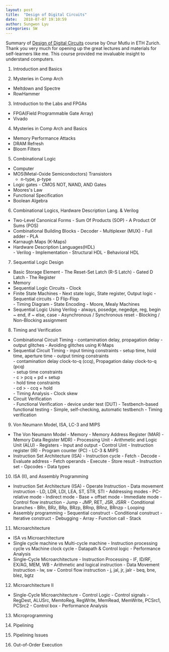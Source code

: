 ```yaml
---
layout: post
title:  "Design of Digital Circuits"
date:   2018-07-07 19:10:59
author: Sungwon Lyu
categories: SW
---
```

Summary of [Design of Digital Circuits](https://safari.ethz.ch/digitaltechnik/spring2018/doku.php) course by Onur Mutlu in ETH Zurich. Thank you very much for opening up the great lectures and materials for self-learners like me. This course provided me invaluable insight to understand computers.

1. Introduction and Basics

2. Mysteries in Comp Arch


- Meltdown and Spectre
- RowHammer


3. Introduction to the Labs and FPGAs


- FPGA(Field Programmable Gate Array)
- Vivado


4. Mysteries in Comp Arch and Basics


- Memory Performance Attacks
- DRAM Refresh
- Bloom Filters


5. Combinational Logic


- Computer
- MOS(Metal-Oxide Semicondoctors) Transistors
	- n-type, p-type
- Logic gates
		- CMOS NOT, NAND, AND Gates
- Moores's Law
- Functional Specification
- Boolean Algebra


6. Combinational Logics, Hardware Description Lang. & Verilog


- Two-Level Canonical Forms
		- Sum Of Products (SOP)
		- A Product Of Sums (POS)   
- Combinational Building Blocks
		- Decoder
		- Multiplexer (MUX)
		- Full adder
		- PLA    
- Karnaugh Maps (K-Maps)
- Hardware Description Languages(HDL)  
		- Verilog
		- Implementation
			- Structural HDL
			- Behavioral HDL


7. Sequential Logic Design


- Basic Storage Element
		- The Reset-Set Latch (R-S Latch)
		- Gated D Latch
		- The Register
- Memory
- Sequential Logic Circuits
		- Clock
- Finite State Machines
		- Next state logic, State register, Output logic
		- Sequential circuits
			- D Flip-Flop  
		- Timing Diagram
		- State Encoding
		- Moore, Mealy Machines  
- Sequential Logic Using Verilog
		- always, posedge, negedge, reg, begin ~ end, if ~ else, case
		- Asynchronous / Synchronous reset
		- Blocking / Non-Blocking assignment


8. Timing and Verification


- Combinational Circuit Timing
		- contamination delay, propagation delay
		- output glitches
			- Avoiding glitches using K-Maps
- Sequential Circuit Timing
		- input timing constraints
			- setup time, hold time, aperture time
		- output timing constraints  
			- contamination delay clock-to-q (ccq), Propagation dalay clock-to-q (pcq)  
		- setup time constraints  
			- c > pcq + pd + setup  
		- hold time constraints  
			- cd > - ccq + hold  
		- Timing Analysis
		- Clock skew
- Circuit Verification  
		- Functional Verification
			- device under test (DUT)
			- Testbench-based functional testing
				- Simple, self-checking, automatic testbench
		- Timing verification


9. Von Neumann Model, ISA, LC-3 and MIPS


- The Von Neumann Model
		- Memory
			- Memory Address Register (MAR)
			- Memory Data Register MDR)
		- Processing Unit
			- Arithmetic and Logic Unit (ALU)
			- Registers
		- Input and output
		- Control Uint
			- Instruction register (IR)
			- Program counter (PC)
		- LC-3 & MIPS
- Instruction Set Architecture (ISA)
		- Instruction cycle
			- Fetch
			- Decode
			- Evaluate address
			- Fetch operands
			- Execute
			- Store result
		- Instruction set
			- Opcodes
			- Data types


10. ISA (II), and Assembly Programming


- Instruction Set Architecture (ISA)
		- Operate Instruction
		- Data movement instruction
			- LD, LDR, LDI, LEA, ST, STR, STI
			- Addressing modes
				- PC-relative mode
				- Indirect mode
				- Base + offset mode
				- Immediate mode
		- Control flow instruction
			- Jump
				- JMP, RET, JSR, JSRR
			- Conditional branches
				- BRn, BRz, BRp, BRzp, BRnp, BRnz, BRnzp
				- Looping
- Assembly programming
		- Sequential construct
		- Conditional construct
		- Iterative construct
		- Debugging
		- Array
		- Function call
		- Stack


11. Microarchitecture


- ISA vs Microarchitecture
- Single cycle machine vs Multi-cycle machine
		- Instruction processing cycle vs Machine clock cycle
		- Datapath & Control logic
		- Performance Analysis
- Single-Cycle Microarchitecture
		- Instruction Processing
			- IF, ID/RF, EX/AG, MEM, WB
		- Arithmetic and logical instruction
		- Data Movement Instruction
			- lw, sw
		- Control flow instruction
			- j, jal, jr, jalr
			- beq, bne, blez, bgtz


12. Microarchitecture II


- Single-Cycle Microarchitecture
		- Control Logic
			- Control signals
				- RegDest, ALUSrc, MemtoReg, RegWrite, MemRead, MemWrite, PCSrc1, PCSrc2
			- Control box
		- Performance Analysis


13. Microprogramming

14. Pipelining

15. Pipelining Issues

16. Out-of-Order Execution